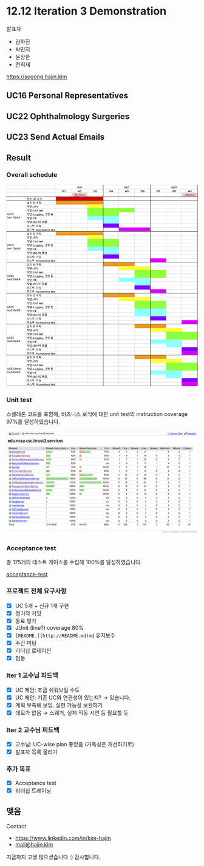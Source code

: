 # 12.12 Iteration 3 Demonstration

발표자

- 김하진
- 박민지
- 윤장한
- 전희재

<https://sogong.hajin.kim>

## UC16 Personal Representatives

## UC22 Ophthalmology Surgeries

## UC23 Send Actual Emails

## Result

### Overall schedule

![overall-schedule](./resources/overall-schedule.png)

### Unit test

스켈레톤 코드를 포함해, 비즈니스 로직에 대한 unit test의 instruction coverage 97%를 달성하였습니다.

![test-coverage-report](./resources/test-coverage-report.png)

### Acceptance test

총 175개의 테스트 케이스를 수립해 100%를 달성하였습니다.

[acceptance-test](./acceptance-test.md)

### 프로젝트 전체 요구사항

- [x]  UC 5개 + 신규 1개 구현
- [x]  정기적 커밋
- [x]  동료 평가
- [x]  JUnit (line?) coverage 80%
- [x]  `[README.](http://README.md)md` 유지보수
- [x]  주간 미팅
- [x]  리더십 로테이션
- [x]  협동

### Iter 1 교수님 피드백

- [x]  UC 제안: 조금 쉬워보일 수도
- [x]  UC 제안: 기존 UC와 연관성이 있는지? → 있습니다.
- [x]  계획 부족해 보임. 실현 가능성 보완하기
- [x]  데모가 없음 → 스웨거, 실제 작동 시연 등 필요할 듯

### Iter 2 교수님 피드백

- [x]  교수님: UC-wise plan 좋았음 (가독성은 개선하기로)
- [x]  발표자 목록 올리기

### 추가 목표

- [x]  Acceptance test
- [x]  리더십 트레이닝

## 맺음

Contact

- <https://www.linkedin.com/in/kim-hajin>
- <mail@hajin.kim>

지금까지 고생 많으셨습니다 :\)
감사합니다.
